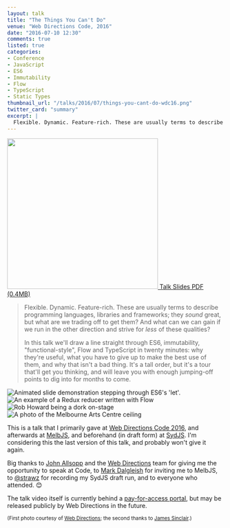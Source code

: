 ```yaml
---
layout: talk
title: "The Things You Can't Do"
venue: "Web Directions Code, 2016"
date: "2016-07-10 12:30"
comments: true
listed: true
categories:
- Conference
- JavaScript
- ES6
- Immutability
- Flow
- TypeScript
- Static Types
thumbnail_url: "/talks/2016/07/things-you-cant-do-wdc16.png"
twitter_card: "summary"
excerpt: |
  Flexible. Dynamic. Feature-rich. These are usually terms to describe programming languages, libraries and frameworks; they *sound* great, but what are we trading off to get them? And what can we can gain if we run in the other direction and strive for *less* of these qualities?
---
```


<a class="pdf" href="/talks/2016/07/things-you-cant-do-wdc16.pdf">
  <img src="/talks/2016/07/things-you-cant-do-wdc16.png" style="width:350px;" />
  <span>Talk Slides PDF (0.4MB)</span>
</a>

> Flexible. Dynamic. Feature-rich. These are usually terms to describe programming languages, libraries and frameworks; they *sound* great, but what are we trading off to get them? And what can we can gain if we run in the other direction and strive for *less* of these qualities?
>
> In this talk we'll draw a line straight through ES6, immutability, "functional-style", Flow and TypeScript in twenty minutes: why they're useful, what you have to give up to make the best use of them, and why that isn't a bad thing. It's a tall order, but it's a tour that'll get you thinking, and will leave you with enough jumping-off points to dig into for months to come.

<div class="micro-gallery">
  <img
    class="micro-gallery--item"
    src="/talks/2016/07/things-you-cant-do-wdc16-gallery1.gif"
    alt="Animated slide demonstration stepping through ES6's 'let'."
  >
  <img
    class="micro-gallery--item"
    src="/talks/2016/07/things-you-cant-do-wdc16-gallery2.png"
    alt="An example of a Redux reducer written with Flow"
  >
  <img
    class="micro-gallery--item"
    src="/talks/2016/07/things-you-cant-do-wdc16-gallery3.jpg"
    alt="Rob Howard being a dork on-stage"
  >
  <img
    class="micro-gallery--item"
    src="/talks/2016/07/things-you-cant-do-wdc16-gallery4.jpg"
    alt="A photo of the Melbourne Arts Centre ceiling"
  >
</div>

This is a talk that I primarily gave at [Web Directions Code 2016](http://www.webdirections.org/code16/speakers/rob-howard.html), and afterwards at [MelbJS](http://melbjs.com), and beforehand (in draft form) at [SydJS](http://sydjs.com). I'm considering this the last version of this talk, and probably won't give it again.

Big thanks to [John Allsopp](https://twitter.com/johnallsopp) and the [Web Directions](http://webdirections.org) team for giving me the opportunity to speak at Code, to [Mark Dalgleish](https://twitter.com/markdalgleish) for inviting me to MelbJS, to [@strawz](https://twitter.com/strawz) for recording my SydJS draft run, and to everyone who attended. 😊

The talk video itself is currently behind a [pay-for-access portal](http://webdirections.org/code16/#register), but may be released publicly by Web Directions in the future.

<small>(First photo courtesy of [Web Directions](https://www.webdirections.org/); the second thanks to [James Sinclair](http://jrsinclair.com/).)</small>
